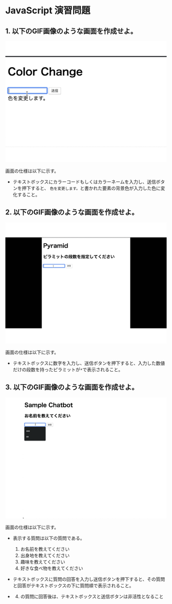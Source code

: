 # JavaScript 演習問題

## 1. 以下のGIF画像のような画面を作成せよ。

![](color.gif)

画面の仕様は以下に示す。

- テキストボックスにカラーコードもしくはカラーネームを入力し、送信ボタンを押下すると、
`色を変更します。`と書かれた要素の背景色が入力した色に変化すること。

## 2. 以下のGIF画像のような画面を作成せよ。

![](pyramid.gif)

画面の仕様は以下に示す。

- テキストボックスに数字を入力し、送信ボタンを押下すると、入力した数値だけの段数を持ったピラミットが`*`で表示されること。

## 3. 以下のGIF画像のような画面を作成せよ。

![](chatbot.gif)

画面の仕様は以下に示す。

- 表示する質問は以下の質問である。
    1. お名前を教えてください
    2. 出身地を教えてください
    3. 趣味を教えてください
    4. 好きな食べ物を教えてください

- テキストボックスに質問の回答を入力し送信ボタンを押下すると、その質問と回答がテキストボックスの下に質問順で表示されること。

- 4. の質問に回答後は、テキストボックスと送信ボタンは非活性となること
